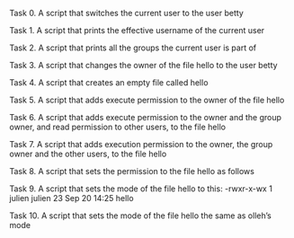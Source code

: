 Task 0. A script that switches the current user to the user betty

Task 1. A script that prints the effective username of the current user

Task 2. A script that prints all the groups the current user is part of

Task 3. A script that changes the owner of the file hello to the user betty

Task 4. A script that creates an empty file called hello

Task 5. A script that adds execute permission to the owner of the file hello

Task 6. A script that adds execute permission to the owner and the group owner, and read permission to other users, to the file hello

Task 7. A script that adds execution permission to the owner, the group owner and the other users, to the file hello

Task 8. A script that sets the permission to the file hello as follows

Task 9. A script that sets the mode of the file hello to this: -rwxr-x-wx 1 julien julien 23 Sep 20 14:25 hello

Task 10. A script that sets the mode of the file hello the same as olleh’s mode